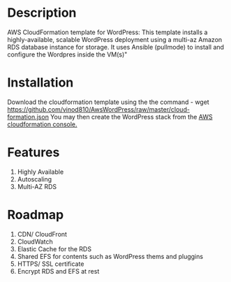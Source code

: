 # Description
AWS CloudFormation template for WordPress: This template installs a highly-available, scalable WordPress deployment using a multi-az Amazon RDS database instance for storage. It uses Ansible (pullmode) to install and configure the Wordpres inside the VM(s)"

# Installation
Download the cloudformation template using the the command - wget https://github.com/vinod810/AwsWordPress/raw/master/cloud-formation.json  You may then create the WordPress stack from the [AWS cloudformation console.](https://console.aws.amazon.com/cloudformation/)

# Features
1. Highly Available
2. Autoscaling
3. Multi-AZ RDS 

# Roadmap 
1. CDN/ CloudFront
2. CloudWatch 
3. Elastic Cache for the RDS
4. Shared EFS for contents such as WordPress thems and pluggins
5. HTTPS/ SSL certificate
6. Encrypt RDS and EFS at rest
